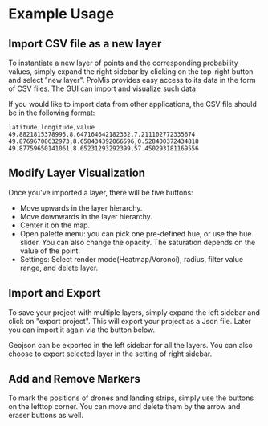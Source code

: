 # Example Usage

## Import CSV file as a new layer

To instantiate a new layer of points and the corresponding probability values, simply expand the right sidebar by clicking on the top-right button and select "new layer".
ProMis provides easy access to its data in the form of CSV files.
The GUI can import and visualize such data 

If you would like to import data from other applications, the CSV file should be in the following format:

```csv
latitude,longitude,value
49.8821815378995,8.647164642182332,7.211102772335674
49.87696708632973,8.658434392066596,0.528400372434818
49.87759650141061,8.65231293292399,57.450293181169556
```

## Modify Layer Visualization

Once you've imported a layer, there will be five buttons:

* Move upwards in the layer hierarchy.
* Move downwards in the layer hierarchy.
* Center it on the map.
* Open palette menu: you can pick one pre-defined hue, or use the hue slider. You can also change the opacity. The saturation depends on the value of the point.
* Settings: Select render mode(Heatmap/Voronoi), radius, filter value range, and delete layer.

## Import and Export

To save your project with multiple layers, simply expand the left sidebar and click on "export project". 
This will export your project as a Json file. Later you can import it again via the button below.

Geojson can be exported in the left sidebar for all the layers. 
You can also choose to export selected layer in the setting of right sidebar.

## Add and Remove Markers

To mark the positions of drones and landing strips, simply use the buttons on the lefttop corner.
You can move and delete them by the arrow and eraser buttons as well.
